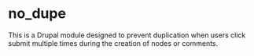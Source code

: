 no_dupe
=======

This is a Drupal module designed to prevent duplication when users click submit multiple times during the creation of nodes or comments. 
